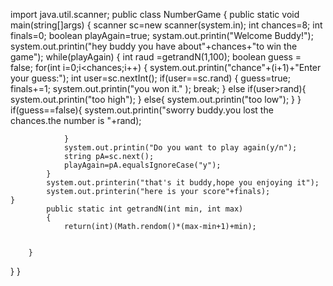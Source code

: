import java.util.scanner;
public class NumberGame
{
    public static void main(string[]args)
    {
        scanner sc=new scanner(system.in);
        int chances=8;
        int finals=0;
        boolean playAgain=true;
        systam.out.printin("Welcome Buddy!");
        system.out.printin("hey buddy you have about"+chances+"to win the game");
        while(playAgain)
        {
            int raud =getrandN(1,100);
            boolean guess = false;
            for(int i=0;i<chances;i++)
            {
                system.out.printin("chance"+(i+1)+"Enter your guess:");
                int user=sc.nextInt();
                if(user==sc.rand)
                {
                    guess=true;
                    finals+=1;
                    system.out.printin("you won it."
                    );
                    break;
                }
                else if(user>rand){
                    system.out.printin("too high");
                }
                else{
                    system.out.printin("too low");
                }
            }
                if(guess==false){
                    system.out.printin("sworry buddy.you lost the chances.the number is "+rand);
                    
                }
                system.out.printin("Do you want to play again(y/n");
                string pA=sc.next();
                playAgain=pA.equalsIgnoreCase("y");
            }
            system.out.printerin("that's it buddy,hope you enjoying it");
            system.out.printerin("here is your score"+finals);
    }
            public static int getrandN(int min, int max)
            {
                return(int)(Math.rendom()*(max-min+1)+min);
            
            
        }
}
}
